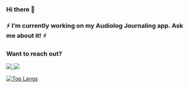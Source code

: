 


### Hi there 👋
### ⚡ I’m currently working on my Audiolog Journaling app. Ask me about it! ⚡


### Want to reach out?
<!-- LinkedIn Contact -->
<a href="https://www.linkedin.com/in/mbelesiu/" target="_blank">
  <img src="https://img.shields.io/badge/-MATTHEW%20BELESIU-blue?style=for-the-badge&logo=Linkedin&logoColor=white"/>
</a>

<!-- Email -->
<a href="mailto:matt.belesiu@gmail.com">
  <img src="https://img.shields.io/badge/EMAIL-matt.belesiu@gmail.com-d44638?style=for-the-badge"/>
</a>

[![Top Langs](https://github-readme-stats.vercel.app/api/top-langs/?username=mbelesiu&layout=compact)](https://github.com/mbelesiu/github-readme-stats)

<!---![mbelesiu's github stats](https://github-readme-stats.vercel.app/api?username=mbelesiu&show_icons=true&theme=vision-friendly-dark) --->

<!--### 🌱 I’m currently learning ... -->
<!--
**mbelesiu/mbelesiu** is a ✨ _special_ ✨ repository because its `README.md` (this file) appears on your GitHub profile.

Here are some ideas to get you started:

- 🔭 I’m currently working on ...
- 🌱 I’m currently learning ...
- 👯 I’m looking to collaborate on ...
- 🤔 I’m looking for help with ...
- 💬 Ask me about ...
- 📫 How to reach me: ...
- 😄 Pronouns: ...
- ⚡ Fun fact: ...
-->
